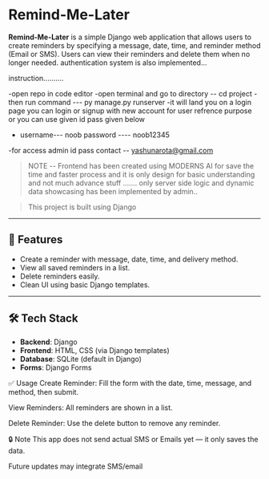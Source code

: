 # Remind-Me-Later

**Remind-Me-Later** is a simple Django web application that allows users to create reminders by specifying a message, date, time, and reminder method (Email or SMS). Users can view their reminders and delete them when no longer needed.
authentication system is also implemented...



instruction..........

-open repo in code editor
-open terminal and go to directory -- cd project
-then run command --- py manage.py runserver
-it will land you on a login page you can login or signup with new account for user refrence purpose or you can use given id pass given below
- username--- noob    password ----  noob12345

-for access admin id pass contact -- yashunarota@gmail.com




> NOTE -- Frontend has been created using MODERNS AI for save the time and faster process and it is only design for basic understanding and  not much advance stuff .......
> only server side logic and dynamic data showcasing has been implemented by admin..

> This project is built using Django

---

## 📌 Features

- Create a reminder with message, date, time, and delivery method.
- View all saved reminders in a list.
- Delete reminders easily.
- Clean UI using basic Django templates.

---

## 🛠 Tech Stack

- **Backend**: Django
- **Frontend**: HTML, CSS (via Django templates)
- **Database**: SQLite (default in Django)
- **Forms**: Django Forms 


✅ Usage
Create Reminder: Fill the form with the date, time, message, and method, then submit.

View Reminders: All reminders are shown in a list.

Delete Reminder: Use the delete button to remove any reminder.



🔒 Note
This app does not send actual SMS or Emails yet — it only saves the data.

Future updates may integrate SMS/email 
